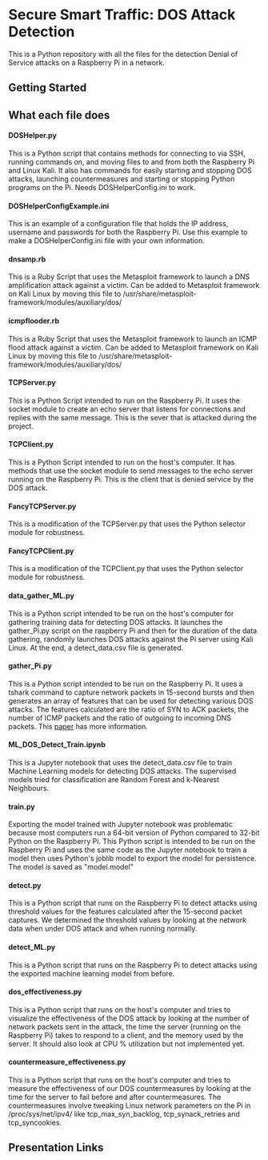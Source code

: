 # Secure Smart Traffic: DOS Attack Detection
This is a Python repository with all the files for the detection Denial of Service attacks on a Raspberry Pi in a
network.

## Getting Started

## What each file does
#### DOSHelper.py
This is a Python script that contains methods for connecting to via SSH, running commands on, and moving files to and 
from both the Raspberry Pi and Linux Kali. It also has commands for easily starting and stopping DOS attacks, launching 
countermeasures and starting or stopping Python programs on the Pi. Needs DOSHelperConfig.ini to work.

#### DOSHelperConfigExample.ini
This is an example of a configuration file that holds the IP address, username and passwords for both the Raspberry 
Pi. Use this example to make a DOSHelperConfig.ini file with your own information.

#### dnsamp.rb
This is a Ruby Script that uses the Metasploit framework to launch a DNS amplification
attack against a victim. Can be added to Metasploit framework on Kali Linux by moving this
file to /usr/share/metasploit-framework/modules/auxiliary/dos/

#### icmpflooder.rb
This is a Ruby Script that uses the Metasploit framework to launch an ICMP flood
attack against a victim. Can be added to Metasploit framework on Kali Linux by moving this
file to /usr/share/metasploit-framework/modules/auxiliary/dos/

#### TCPServer.py
This is a Python Script intended to run on the Raspberry Pi. It uses the socket module to create an echo server
that listens for connections and replies with the same message. This is the sever that is attacked during the project.

#### TCPClient.py
This is a Python Script intended to run on the host's computer. It has methods that use the socket module 
to send messages to the echo server running on the Raspberry Pi. This is the client that is denied service by the 
DOS attack.

#### FancyTCPServer.py
This is a modification of the TCPServer.py that uses the Python selector module for robustness.

#### FancyTCPClient.py
This is a modification of the TCPClient.py that uses the Python selector module for robustness.

#### data_gather_ML.py
This is a Python script intended to be run on the host's computer for gathering training data for detecting DOS attacks.
It launches the gather_Pi.py script on the raspberry Pi and then for the duration of the data gathering, randomly 
launches DOS attacks against the Pi server using Kali Linux. At the end, a detect_data.csv file is generated. 

#### gather_Pi.py
This is a Python script intended to be run on the Raspberry Pi. It uses a tshark command to capture network packets in 
15-second bursts and then generates an array of features that can be used for detecting various DOS attacks. The 
features calculated are the ratio of SYN to ACK packets, the number of ICMP packets and the ratio of outgoing to 
incoming DNS packets. This [paper](http://palms.princeton.edu/system/files/Machine_Learning_Based_DDoS_Attack_Detection_From_Source_Side_in_Cloud_camera_ready.pdf) has more information.

#### ML_DOS_Detect_Train.ipynb
This is a Jupyter notebook that uses the detect_data.csv file to train Machine Learning models for detecting DOS 
attacks. The supervised models tried for classification are Random Forest and k-Nearest Neighbours.

#### train.py
Exporting the model trained with Jupyter notebook was problematic because most computers run a 64-bit version of Python 
compared to 32-bit Python on the Raspberry Pi. This Python script is intended to be run on the Raspberry Pi and uses 
the same code as the Jupyter notebook to train a model then uses Python's joblib model to export the model for 
persistence. The model is saved as "model.model"

#### detect.py
This is a Python script that runs on the Raspberry Pi to detect attacks using threshold values for the features 
calculated after the 15-second packet captures. We determined the threshold values by looking at the network data when 
under DOS attack and when running normally.

#### detect_ML.py
This is a Python script that runs on the Raspberry Pi to detect attacks using the exported machine learning model from
before.

#### dos_effectiveness.py
This is a Python script that runs on the host's computer and tries to visualize the effectiveness of the DOS attack
by looking at the number of network packets sent in the attack, the time the server (running on the Raspberry Pi) takes 
to respond to a client, and the memory used by the server. It should also look at CPU % utilization but not implemented 
yet.

#### countermeasure_effectiveness.py
This is a Python script that runs on the host's computer and tries to measure the effectiveness of our DOS 
countermeasures by looking at the time for the server to fail before and after countermeasures. The countermeasures 
involve tweaking Linux network parameters on the Pi in /proc/sys/net/ipv4/ like tcp_max_syn_backlog, tcp_synack_retries 
and tcp_syncookies.

## Presentation Links
